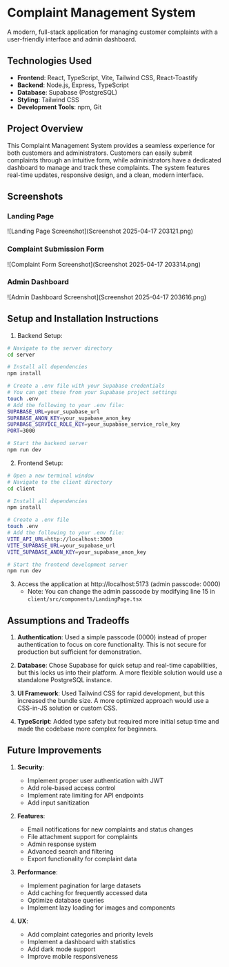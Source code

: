 # Complaint Management System

A modern, full-stack application for managing customer complaints with a user-friendly interface and admin dashboard.

## Technologies Used

- **Frontend**: React, TypeScript, Vite, Tailwind CSS, React-Toastify
- **Backend**: Node.js, Express, TypeScript
- **Database**: Supabase (PostgreSQL)
- **Styling**: Tailwind CSS
- **Development Tools**: npm, Git

## Project Overview

This Complaint Management System provides a seamless experience for both customers and administrators. Customers can easily submit complaints through an intuitive form, while administrators have a dedicated dashboard to manage and track these complaints. The system features real-time updates, responsive design, and a clean, modern interface.

## Screenshots

### Landing Page
![Landing Page Screenshot](Screenshot 2025-04-17 203121.png)

### Complaint Submission Form
![Complaint Form Screenshot](Screenshot 2025-04-17 203314.png)

### Admin Dashboard
![Admin Dashboard Screenshot](Screenshot 2025-04-17 203616.png)

## Setup and Installation Instructions

1. Backend Setup:
```bash
# Navigate to the server directory
cd server

# Install all dependencies
npm install

# Create a .env file with your Supabase credentials
# You can get these from your Supabase project settings
touch .env
# Add the following to your .env file:
SUPABASE_URL=your_supabase_url
SUPABASE_ANON_KEY=your_supabase_anon_key
SUPABASE_SERVICE_ROLE_KEY=your_supabase_service_role_key
PORT=3000

# Start the backend server
npm run dev
```

2. Frontend Setup:
```bash
# Open a new terminal window
# Navigate to the client directory
cd client

# Install all dependencies
npm install

# Create a .env file
touch .env
# Add the following to your .env file:
VITE_API_URL=http://localhost:3000
VITE_SUPABASE_URL=your_supabase_url
VITE_SUPABASE_ANON_KEY=your_supabase_anon_key

# Start the frontend development server
npm run dev
```

3. Access the application at http://localhost:5173 (admin passcode: 0000)
   - Note: You can change the admin passcode by modifying line 15 in `client/src/components/LandingPage.tsx`

## Assumptions and Tradeoffs

1. **Authentication**: Used a simple passcode (0000) instead of proper authentication to focus on core functionality. This is not secure for production but sufficient for demonstration.

2. **Database**: Chose Supabase for quick setup and real-time capabilities, but this locks us into their platform. A more flexible solution would use a standalone PostgreSQL instance.

3. **UI Framework**: Used Tailwind CSS for rapid development, but this increased the bundle size. A more optimized approach would use a CSS-in-JS solution or custom CSS.

4. **TypeScript**: Added type safety but required more initial setup time and made the codebase more complex for beginners.

## Future Improvements

1. **Security**:
   - Implement proper user authentication with JWT
   - Add role-based access control
   - Implement rate limiting for API endpoints
   - Add input sanitization

2. **Features**:
   - Email notifications for new complaints and status changes
   - File attachment support for complaints
   - Admin response system
   - Advanced search and filtering
   - Export functionality for complaint data

3. **Performance**:
   - Implement pagination for large datasets
   - Add caching for frequently accessed data
   - Optimize database queries
   - Implement lazy loading for images and components

4. **UX**:
   - Add complaint categories and priority levels
   - Implement a dashboard with statistics
   - Add dark mode support
   - Improve mobile responsiveness


